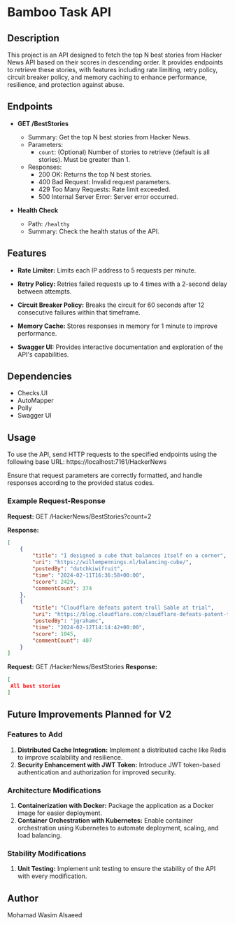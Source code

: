 # Bamboo Task API

## Description

This project is an API designed to fetch the top N best stories from Hacker News API based on their scores in descending order. It provides endpoints to retrieve these stories, with features including rate limiting, retry policy, circuit breaker policy, and memory caching to enhance performance, resilience, and protection against abuse.

## Endpoints

- **GET /BestStories**
  - Summary: Get the top N best stories from Hacker News.
  - Parameters:
    - `count`: (Optional) Number of stories to retrieve (default is all stories). Must be greater than 1.
  - Responses:
    - 200 OK: Returns the top N best stories.
    - 400 Bad Request: Invalid request parameters.
    - 429 Too Many Requests: Rate limit exceeded.
    - 500 Internal Server Error: Server error occurred.

- **Health Check**
  - Path: `/healthy`
  - Summary: Check the health status of the API.

## Features

- **Rate Limiter:** Limits each IP address to 5 requests per minute.
  
- **Retry Policy:** Retries failed requests up to 4 times with a 2-second delay between attempts.

- **Circuit Breaker Policy:** Breaks the circuit for 60 seconds after 12 consecutive failures within that timeframe.

- **Memory Cache:** Stores responses in memory for 1 minute to improve performance.

- **Swagger UI:** Provides interactive documentation and exploration of the API's capabilities.

## Dependencies

- Checks.UI
- AutoMapper
- Polly
- Swagger UI

## Usage

To use the API, send HTTP requests to the specified endpoints using the following base URL: https://localhost:7161/HackerNews


Ensure that request parameters are correctly formatted, and handle responses according to the provided status codes.

### Example Request-Response

**Request:**
GET /HackerNews/BestStories?count=2

**Response:**
```json
[
    {
        "title": "I designed a cube that balances itself on a corner",
        "uri": "https://willempennings.nl/balancing-cube/",
        "postedBy": "dutchkiwifruit",
        "time": "2024-02-11T16:36:58+00:00",
        "score": 2429,
        "commentCount": 374
    },
    {
        "title": "Cloudflare defeats patent troll Sable at trial",
        "uri": "https://blog.cloudflare.com/cloudflare-defeats-patent-troll-sable-at-trial",
        "postedBy": "jgrahamc",
        "time": "2024-02-12T14:14:42+00:00",
        "score": 1045,
        "commentCount": 407
    }
]
```
**Request:**
GET /HackerNews/BestStories
**Response:**
```json
[
 All best stories
]
```
## Future Improvements Planned for V2

### Features to Add

1. **Distributed Cache Integration:** Implement a distributed cache like Redis to improve scalability and resilience.
2. **Security Enhancement with JWT Token:** Introduce JWT token-based authentication and authorization for improved security.

### Architecture Modifications

1. **Containerization with Docker:** Package the application as a Docker image for easier deployment.
2. **Container Orchestration with Kubernetes:** Enable container orchestration using Kubernetes to automate deployment, scaling, and load balancing.

### Stability Modifications

1. **Unit Testing:** Implement unit testing to ensure the stability of the API with every modification.


## Author

Mohamad Wasim Alsaeed

